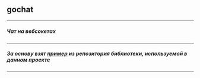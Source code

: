 ## gochat
___
##### Чат на вебсокетах 
___
##### За основу взят [пример](https://github.com/gorilla/websocket/tree/master/examples/chat) из репозитория библиотеки, используемой в данном проекте
___
